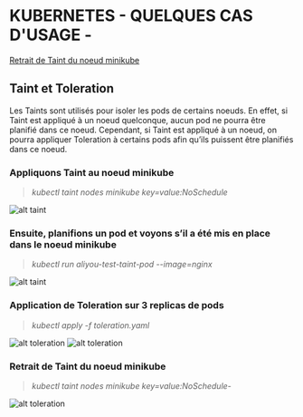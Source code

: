 
# KUBERNETES - QUELQUES CAS D'USAGE -
[Retrait de Taint du noeud minikube](#Retrait-de-Taint-du-noeud-minikube)
## Taint et Toleration

Les Taints sont utilisés pour isoler les pods de certains noeuds. En effet, si Taint est appliqué à un noeud quelconque, aucun pod ne pourra être planifié dans ce noeud. Cependant, si Taint est appliqué à un noeud, on pourra appliquer Toleration à certains pods afin qu’ils puissent être planifiés dans ce noeud.


### Appliquons Taint au noeud minikube
> _kubectl taint nodes minikube key=value:NoSchedule_

![alt taint](https://aliyoub.github.io/kubernetes/images/taints-tolerations_1.png)

### Ensuite, planifions un pod et voyons s’il a été mis en place dans le noeud minikube
> _kubectl run aliyou-test-taint-pod --image=nginx_

![alt taint](https://aliyoub.github.io/kubernetes/images/taints-tolerations_2.png)


### Application de Toleration sur 3 replicas de pods
> _kubectl apply -f toleration.yaml_ 

![alt toleration](https://aliyoub.github.io/kubernetes/images/taints-tolerations_3.png)
![alt toleration](https://aliyoub.github.io/kubernetes/images/taints-tolerations_5b.png)


### Retrait de Taint du noeud minikube
> _kubectl taint nodes minikube key=value:NoSchedule-_

![alt toleration](https://aliyoub.github.io/kubernetes/images/taints-tolerations_5.png)
